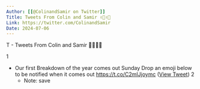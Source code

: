 ```yaml
---
Author: [[@ColinandSamir on Twitter]]
Title: Tweets From Colin and Samir ✌🏼✌🏾
Link: https://twitter.com/ColinandSamir
Date: 2024-07-06
---
```

T - Tweets From Colin and Samir ✌🏼✌🏾

1
- Our first Breakdown of the year comes out Sunday 
  Drop an emoji below to be notified when it comes out https://t.co/C2mIJjoymc ([View Tweet](https://twitter.com/search?q=Our%20first%20Breakdown%20of%20the%20year%20comes%20out%20Sunday%20%20%20Drop%20an%20emoji%20below%20to%20be%20notified%20when%20it%20comes%20out%20https%3A//t.co/C2mIJjoymc%20%28from%3A%40ColinandSamir%29))
2
    - Note: save
